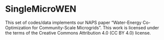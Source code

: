 # SingleMicroWEN
This set of codes/data implements our NAPS paper “Water-Energy Co-Optimization for Community-Scale Microgrids”. This work is licensed under the terms of the Creative Commons Attribution 4.0 (CC BY 4.0) license.

